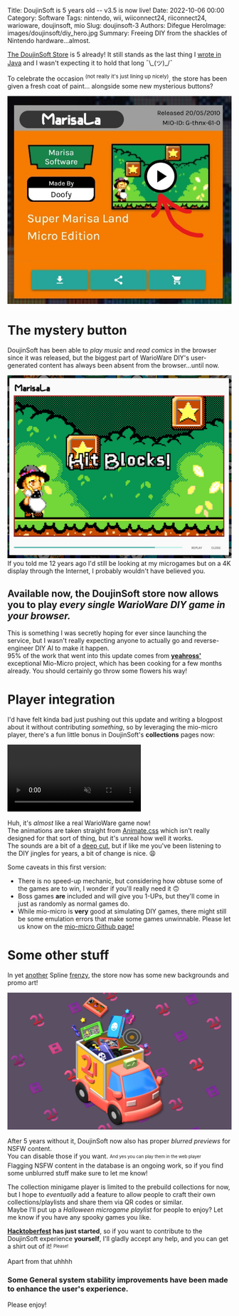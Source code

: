 Title: DoujinSoft is 5 years old -- v3.5 is now live!
Date: 2022-10-06 00:00
Category: Software
Tags: nintendo, wii, wiiconnect24, riiconnect24, warioware, doujinsoft, mio
Slug: doujinsoft-3
Authors: Difegue
HeroImage: images/doujinsoft/diy_hero.jpg
Summary: Freeing DIY from the shackles of Nintendo hardware...almost.

[The DoujinSoft Store](https://diy.tvc-16.science/) is 5 already! It still stands as the last thing I [wrote in Java](/doujinsoft-2.html) and I wasn't expecting it to hold that long ¯\\\_(ツ)_/¯  

To celebrate the occasion <sup>(not really it's just lining up nicely)</sup>, the store has been given a fresh coat of paint... alongside some new mysterious buttons?  

![what could this play button possibly do?](/images/doujinsoft/playbtn.jpg)  

# The mystery button

DoujinSoft has been able to _play music_ and _read comics_ in the browser since it was released, but the biggest part of WarioWare DIY's user-generated content has always been absent from the browser...until now.  

![not gonna lie I was pretty good at tracing pixel art back then](/images/doujinsoft/gamepreview.jpg)  
If you told me 12 years ago I'd still be looking at my microgames but on a 4K display through the Internet, I probably wouldn't have believed you.  
## Available **now**, the DoujinSoft store now allows you to play _every single WarioWare DIY game in your browser._  

This is something I was secretly hoping for ever since launching the service, but I wasn't really expecting anyone to actually go and reverse-engineer DIY AI to make it happen.  
95% of the work that went into this update comes from **[yeahross'](https://yeahross.itch.io/)** exceptional Mio-Micro project, which has been cooking for a few months already. You should certainly go throw some flowers his way!  

# Player integration

I'd have felt kinda bad just pushing out this update and writing a blogpost about it without contributing _something_, so by leveraging the mio-micro player, there's a fun little bonus in DoujinSoft's **collections** pages now:  

<video controls repeat autoplay muted src="images/doujinsoft/player_demo.mp4"></video>  

Huh, it's _almost_ like a real WarioWare game now!  
The animations are taken straight from [Animate.css](https://animate.style/) which isn't really designed for that sort of thing, but it's unreal how well it works.  
The sounds are a bit of a [deep cut](https://www.youtube.com/watch?v=40GhbBZGYZY), but if like me you've been listening to the DIY jingles for years, a bit of change is nice. 😩  

Some caveats in this first version:  

- There is no speed-up mechanic, but considering how obtuse some of the games are to win, I wonder if you'll really need it 🙃 
- Boss games **are** included and will give you 1-UPs, but they'll come in just as randomly as normal games do.
- While mio-micro is **very** good at simulating DIY games, there might still be some emulation errors that make some games unwinnable. Please let us know on the [mio-micro Github page!](https://github.com/yeahross0/Mio-Micro)    

# Some other stuff

In yet [another](/mcorigins.html) Spline [frenzy](/stylophone-25.html), the store now has some new backgrounds and promo art!  

![haha truck goes brrrrrrrr](/images/doujinsoft/diy-hero.jpg)

After 5 years without it, DoujinSoft now also has proper _blurred previews_ for NSFW content.  
You can disable those if you want. <sub><sup>And yes you can play them in the web player</sup></sub>  
Flagging NSFW content in the database is an ongoing work, so if you find some unblurred stuff make sure to let me know!  

The collection minigame player is limited to the prebuild collections for now, but I hope to _eventually_ add a feature to allow people to craft their own collections/playlists and share them via QR codes or similar.  
Maybe I'll put up a _Halloween microgame playlist_ for people to enjoy? Let me know if you have any spooky games you like. 

**[Hacktoberfest](https://hacktoberfest.com/) has just started**, so if you want to contribute to the DoujinSoft experience **yourself**, I'll gladly accept any help, and you can get a shirt out of it! <sub><sup>Please!</sub></sup>  

Apart from that uhhhh  
### Some General system stability improvements have been made to enhance the user's experience.  

Please enjoy!
